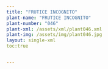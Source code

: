 ```yaml
---
title: "FRUTICE INCOGNITO"
plant-name: "FRUTICE INCOGNITO"
plant-number: "046"
plant-xml: /assets/xml/plant046.xml
plant-img: /assets/img/plant046.jpg
layout: single-xml
toc:true


---
```

